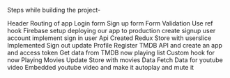 Steps while building the project-

Header
Routing of app
Login form
Sign up form
Form Validation
Use ref hook
Firebase setup
deploying our app to production
create signup user account
implement sign in user Api
Created Redux Store with userslice
Implemented Sign out 
update Profile
Register TMDB API and create an app and access token
Get data from TMDB now playing list
Custom hook for now Playing Movies
Update Store with movies Data
Fetch Data for youtube video
Embedded youtube video and make it autoplay and mute it